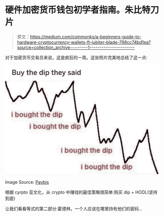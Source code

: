 # 硬件加密货币钱包初学者指南。朱比特刀片

> 原文：<https://medium.com/coinmonks/a-beginners-guide-to-hardware-cryptocurrency-wallets-ft-jubiter-blade-798cc74bd1ea?source=collection_archive---------1----------------------->

对于加密货币交易员来说，这是疯狂的一周。这张照片完美地总结了这一点:

![](img/3378c80405a15e84ea8bfdc348484e0a.png)

Image Source: [Paybis](https://paybis.com/blog/how-to-buy-the-dip/)

根据 cyrpto 亚文化，从 crypto 中赚钱的最佳策略很简单:购买 dip + HODL(坚持到底)

让我们看看等式的第二部分:霍德林。一个人应该在哪里持有他们的密码…